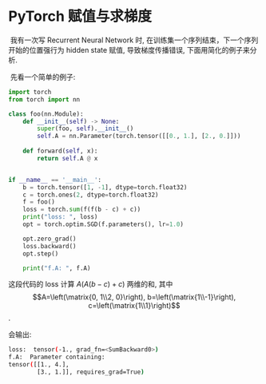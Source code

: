 # PyTorch 赋值与求梯度

​	我有一次写 Recurrent Neural Network 时, 在训练集一个序列结束，下一个序列开始的位置强行为 hidden state 赋值, 导致梯度传播错误, 下面用简化的例子来分析.

​	先看一个简单的例子:

```python
import torch
from torch import nn

class foo(nn.Module):
    def __init__(self) -> None:
        super(foo, self).__init__()
        self.A = nn.Parameter(torch.tensor([[0., 1.], [2., 0.]]))
    
    def forward(self, x):
        return self.A @ x


if __name__ == '__main__':
    b = torch.tensor([1, -1], dtype=torch.float32)
    c = torch.ones(2, dtype=torch.float32)
    f = foo()
    loss = torch.sum(f(f(b - c) + c))
    print("loss: ", loss)
    opt = torch.optim.SGD(f.parameters(), lr=1.0)

    opt.zero_grad()
    loss.backward()
    opt.step()

    print("f.A: ", f.A)
```

这段代码的 loss 计算 $A(A(b-c)+c)$ 两维的和, 其中$$A=\left(\matrix{0, 1\\2, 0}\right), b=\left(\matrix{1\\-1}\right), c=\left(\matrix{1\\1}\right)$$.

会输出:

```bash
loss:  tensor(-1., grad_fn=<SumBackward0>)
f.A:  Parameter containing:
tensor([[1., 4.],
        [3., 1.]], requires_grad=True)
```

